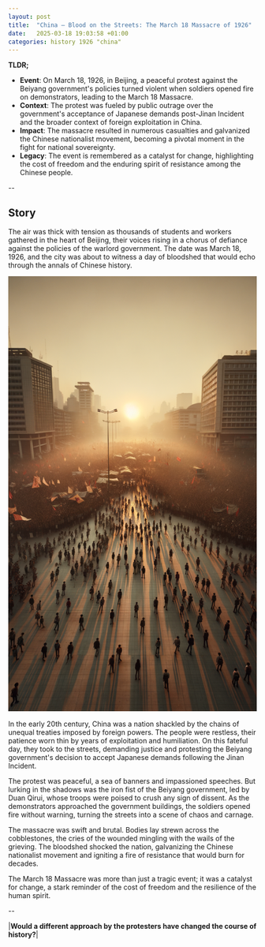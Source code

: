 ```yaml
---
layout: post
title:  "China – Blood on the Streets: The March 18 Massacre of 1926"
date:   2025-03-18 19:03:58 +01:00
categories: history 1926 "china"
---
```


**TLDR;**
- **Event**: On March 18, 1926, in Beijing, a peaceful protest against the Beiyang government's policies turned violent when soldiers opened fire on demonstrators, leading to the March 18 Massacre.
- **Context**: The protest was fueled by public outrage over the government's acceptance of Japanese demands post-Jinan Incident and the broader context of foreign exploitation in China.
- **Impact**: The massacre resulted in numerous casualties and galvanized the Chinese nationalist movement, becoming a pivotal moment in the fight for national sovereignty.
- **Legacy**: The event is remembered as a catalyst for change, highlighting the cost of freedom and the enduring spirit of resistance among the Chinese people.

--

## Story

The air was thick with tension as thousands of students and workers gathered in the heart of Beijing, their voices rising in a chorus of defiance against the policies of the warlord government. The date was March 18, 1926, and the city was about to witness a day of bloodshed that would echo through the annals of Chinese history.

![Image](/assets/images/18_March_c137f3baac0f200aa4d898511da4fe5e.png)

In the early 20th century, China was a nation shackled by the chains of unequal treaties imposed by foreign powers. The people were restless, their patience worn thin by years of exploitation and humiliation. On this fateful day, they took to the streets, demanding justice and protesting the Beiyang government's decision to accept Japanese demands following the Jinan Incident.

The protest was peaceful, a sea of banners and impassioned speeches. But lurking in the shadows was the iron fist of the Beiyang government, led by Duan Qirui, whose troops were poised to crush any sign of dissent. As the demonstrators approached the government buildings, the soldiers opened fire without warning, turning the streets into a scene of chaos and carnage.

The massacre was swift and brutal. Bodies lay strewn across the cobblestones, the cries of the wounded mingling with the wails of the grieving. The bloodshed shocked the nation, galvanizing the Chinese nationalist movement and igniting a fire of resistance that would burn for decades.

The March 18 Massacre was more than just a tragic event; it was a catalyst for change, a stark reminder of the cost of freedom and the resilience of the human spirit.

--

|**Would a different approach by the protesters have changed the course of history?**|

